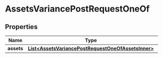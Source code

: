

# AssetsVariancePostRequestOneOf


## Properties

| Name | Type | Description | Notes |
|------------ | ------------- | ------------- | -------------|
|**assets** | [**List&lt;AssetsVariancePostRequestOneOfAssetsInner&gt;**](AssetsVariancePostRequestOneOfAssetsInner.md) |  |  |



